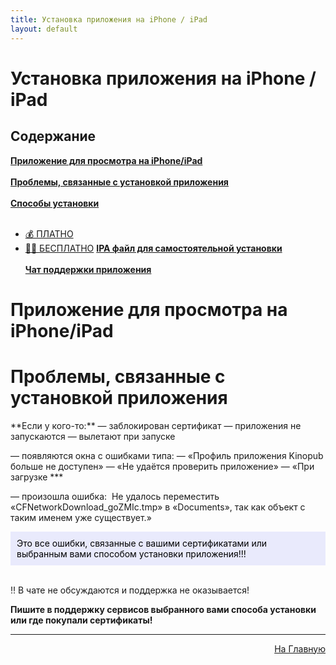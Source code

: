 ```yaml
---
title: Установка приложения на iPhone / iPad
layout: default
---
```

# Установка приложения на iPhone / iPad


<h2 id="toc">Содержание</h2>

[**Приложение для просмотра на iPhone/iPad**](#1)<br><br>
[**Проблемы, связанные с установкой приложения**](#2)<br><br>
[**Способы установки**](#3)<br><br>
  + [💰 ПЛАТНО](3-1)
  + [🏴‍☠️ БЕСПЛАТНО](3-2)
[**IPA файл для самостоятельной установки**](#4)<br><br>
[**Чат поддержки приложения**](#5)

<h1 id="1">Приложение для просмотра на iPhone/iPad</h1>

<h1 id="2">Проблемы, связанные с установкой приложения</h1>
**Если у кого-то:**
— заблокирован сертификат
— приложения не запускаются
— вылетают при запуске

— появляются окна с ошибками типа:
   — «Профиль приложения Kinopub больше не доступен»
   — «Не удаётся проверить приложение»
   — «При загрузке ***

— произошла ошибка:  
   Не удалось переместить «CFNetworkDownload_goZMIc.tmp» в «Documents», так как объект с таким именем уже существует.»

<div style="background-color: #E9EAFC; color: #000000; padding: 10px;">
Это все ошибки, связанные с вашими сертификатами или выбранным вами способом установки приложения!!!</div><br>

‼️ В чате не обсуждаются и поддержка не оказывается!

**Пишите в поддержку сервисов выбранного вами способа установки или где покупали сертификаты!**

---
<p  align="right"><a href="https://lazykpub.github.io/Lazykpub">На Главную</a></p>
